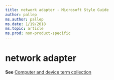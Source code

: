 ```yaml
---
title: network adapter - Microsoft Style Guide
author: pallep
ms.author: pallep
ms.date: 1/19/2018
ms.topic: article
ms.prod: non-product-specific
---
```


# network adapter

**See** [Computer and device term collection](/style-guide/a-z-word-list-term-collections/term-collections/computer-device-terms)
